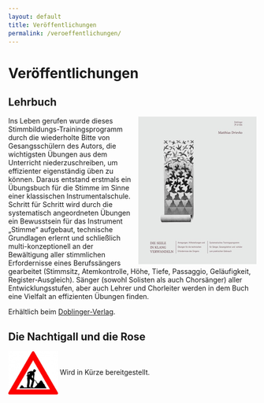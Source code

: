 ```yaml
---
layout: default
title: Veröffentlichungen
permalink: /veroeffentlichungen/
---
```


Veröffentlichungen
==================


Lehrbuch
--------

<a href="/assets/buch-gross.bmp"><img style="float:right; margin-left: 1em;" src="/assets/buch.png"></a>
Ins Leben gerufen wurde dieses Stimmbildungs-Trainingsprogramm durch die wiederholte Bitte von Gesangsschülern des Autors, die wichtigsten Übungen aus dem Unterricht niederzuschreiben, um effizienter eigenständig üben zu können. Daraus entstand erstmals ein Übungsbuch für die Stimme im Sinne einer klassischen Instrumentalschule. Schritt für Schritt wird durch die systematisch angeordneten Übungen ein Bewusstsein für das Instrument „Stimme“ aufgebaut, technische Grundlagen erlernt und schließlich multi-konzeptionell an der Bewältigung aller stimmlichen Erfordernisse eines Berufssängers gearbeitet (Stimmsitz, Atemkontrolle, Höhe, Tiefe, Passaggio, Geläufigkeit, Register-Ausgleich). Sänger (sowohl Solisten als auch Chorsänger) aller Entwicklungsstufen, aber auch Lehrer und Chorleiter werden in dem Buch eine Vielfalt an effizienten Übungen finden.

Erhältlich beim [Doblinger-Verlag](http://www.doblinger.at/Die_Seele_in_Klang_verwandeln.pid.07-00655.htm).


Die Nachtigall und die Rose
---------------------------


<img style="width: 20%; height: 20%; vertical-align: middle;" src="/assets/baustelle.jpg">
Wird in Kürze bereitgestellt.
